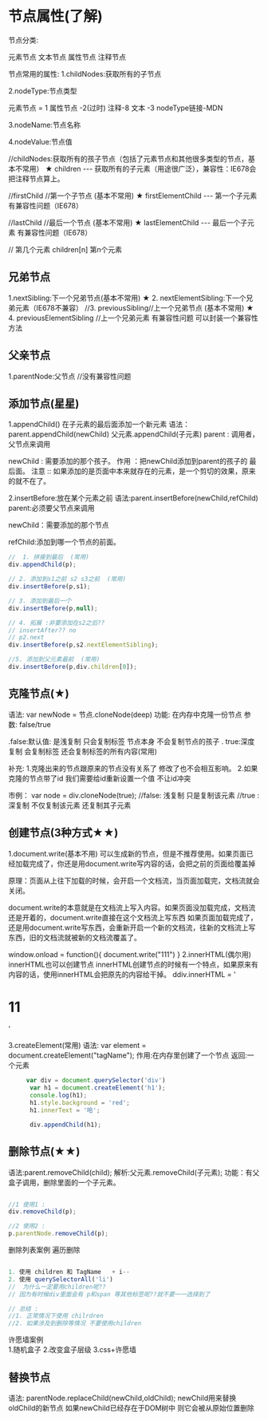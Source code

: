 # 节点属性(了解)

节点分类:

  元素节点  文本节点  属性节点 注释节点

节点常用的属性:
1.childNodes:获取所有的子节点

2.nodeType:节点类型 

元素节点 = 1
属性节点  -2(过时)
注释-8
文本 -3
nodeType链接-MDN

3.nodeName:节点名称

4.nodeValue:节点值

//childNodes:获取所有的孩子节点（包括了元素节点和其他很多类型的节点，基本不常用）
★ children --- 获取所有的子元素（用途很广泛），兼容性：IE678会把注释节点算上。 

//firstChild //第一个子节点  (基本不常用)
★ firstElementChild  --- 第一个子元素 有兼容性问题（IE678） 

//lastChild //最后一个节点  (基本不常用)
★ lastElementChild --- 最后一个子元素 有兼容性问题（IE678） 

// 第几个元素
children[n] 第n个元素 

## 兄弟节点

1.nextSibling:下一个兄弟节点(基本不常用)
★ 2. nextElementSibling:下一个兄弟元素（IE678不兼容）
//3. previousSibling//上一个兄弟节点  (基本不常用)
★ 4. previousElementSibling //上一个兄弟元素 有兼容性问题 可以封装一个兼容性方法 

## 父亲节点

1.parentNode:父节点 //没有兼容性问题

## 添加节点(星星)

1.appendChild() 在子元素的最后面添加一个新元素
语法：parent.appendChild(newChild)
父元素.appendChild(子元素)
parent : 调用者，父节点来调用

newChild : 需要添加的那个孩子。
作用 ：把newChild添加到parent的孩子的 最后面。 
注意 :: 如果添加的是页面中本来就存在的元素，是一个剪切的效果，原来的就不在了。

2.insertBefore:放在某个元素之前
语法:parent.insertBefore(newChild,refChild)
parent:必须要父节点来调用

newChild：需要添加的那个节点

refChild:添加到哪一个节点的前面。

```javascript
//  1. 拼接到最后  (常用)
div.appendChild(p);

// 2. 添加到s1之前 s2 s3之前  (常用)
div.insertBefore(p,s1);

// 3. 添加到最后一个
div.insertBefore(p,null);

// 4. 拓展 :非要添加在s2之后??
// insertAfter?? no
// p2.next
div.insertBefore(p,s2.nextElementSibling);

//5. 添加到父元素最前  (常用)
div.insertBefore(p,div.children[0]);
```

## 克隆节点(★)

语法: var newNode = 节点.cloneNode(deep)
功能: 在内存中克隆一份节点
参数: false/true

.false:默认值: 是浅复制  只会复制标签  节点本身 不会复制节点的孩子
. true:深度复制  会复制标签  还会复制标签的所有内容(常用)

补充:
1.克隆出来的节点跟原来的节点没有关系了 修改了也不会相互影响。
2.如果克隆的节点带了id  我们需要给id重新设置一个值  不让id冲突

市例：
  var node = div.cloneNode(true);
  //false: 浅复制  只是复制该元素
  //true : 深复制  不仅复制该元素  还复制其子元素

## 创建节点(3种方式★★)

 1.document.write(基本不用)
 可以生成新的节点，但是不推荐使用。如果页面已经加载完成了，你还是用document.write写内容的话，会把之前的页面给覆盖掉 

 原理：页面从上往下加载的时候，会开启一个文档流，当页面加载完，文档流就会关闭。

 document.write的本意就是在文档流上写入内容。如果页面没加载完成，文档流还是开着的，document.write直接在这个文档流上写东西
 如果页面加载完成了，还是用document.write写东西，会重新开启一个新的文档流，往新的文档流上写东西，旧的文档流就被新的文档流覆盖了。

 window.onload = function(){
     document.write("111")
 }
2.innerHTML(偶尔用)
innerHTML也可以创建节点
innerHTML创建节点的时候有一个特点，如果原来有内容的话，使用innerHTML会把原先的内容给干掉。
ddiv.innerHTML = '<h1>11</h1>'

3.createElement(常用)
语法:  var element = document.createElement("tagName");
作用:在内存里创建了一个节点
返回:一个元素

```javascript
     var div = document.querySelector('div')
      var h1 = document.createElement('h1');
      console.log(h1);
      h1.style.background = 'red';
      h1.innerText = '哈';

      div.appendChild(h1);
````

## 删除节点(★★)

语法:parent.removeChild(child);
解析:父元素.removeChild(子元素);
功能：有父盒子调用，删除里面的一个子元素。

```javascript

//1 使用1 :
div.removeChild(p);

//2 使用2 :
p.parentNode.removeChild(p);

```

删除列表案例  遍历删除

```javascript

1. 使用 children 和 TagName   + i--
2. 使用 querySelectorAll('li')
//  为什么一定要用children呢??
// 因为有时候div里面会有 p和span 等其他标签呢??就不要一一选择到了

// 总结 :
//1. 正常情况下使用 chilrdren
//2. 如果涉及到删除等情况 不要使用children

```

许愿墙案例  
1.随机盒子
2.改变盒子层级
3.css+许愿墙

## 替换节点

语法: parentNode.replaceChild(newChild,oldChild);
newChild用来替换oldChild的新节点 如果newChild已经存在于DOM树中  则它会被从原始位置删除
